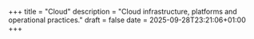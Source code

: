+++
title = "Cloud"
description = "Cloud infrastructure, platforms and operational practices."
draft = false
date = 2025-09-28T23:21:06+01:00
+++